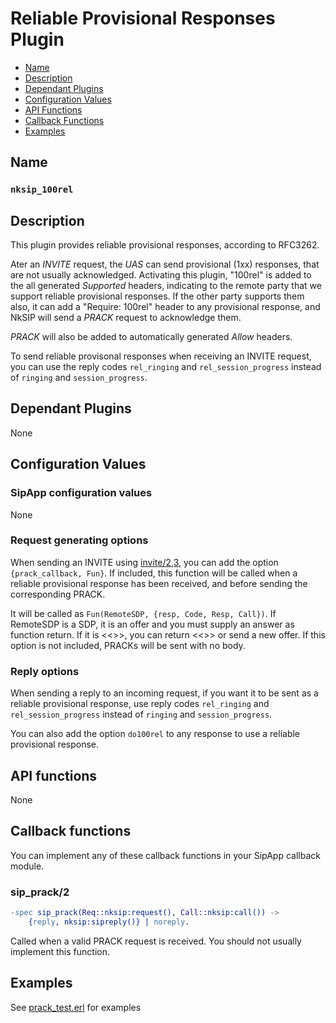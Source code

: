 # Reliable Provisional Responses Plugin

* [Name](#name)
* [Description](#description)
* [Dependant Plugins](#dependant-plugins)
* [Configuration Values](#configuration-values)
* [API Functions](#api-functions)
* [Callback Functions](#callback-functions)
* [Examples](#examples)


## Name
### `nksip_100rel`


## Description

This plugin provides reliable provisional responses, according to RFC3262.

Ater an _INVITE_ request, the _UAS_ can send provisional (1xx) responses, that are not usually acknowledged. Activating this plugin, "100rel" is added to the all generated _Supported_ headers, indicating to the remote party that we support reliable provisional responses. If the other party supports them also, it can add a "Require: 100rel" header to any provisional response, and NkSIP will send a _PRACK_ request to acknowledge them.

_PRACK_ will also be added to automatically generated _Allow_ headers.

To send reliable provisonal responses when receiving an INVITE request, you can use the reply codes `rel_ringing` and `rel_session_progress` instead of `ringing` and `session_progress`.



## Dependant Plugins

None


## Configuration Values

### SipApp configuration values

None

### Request generating options

When sending an INVITE using [invite/2,3](../reference/sending_functions.md#invite), you can add the option `{prack_callback, Fun}`. If included, this function will be called when a reliable provisional response has been received, and before sending the corresponding PRACK. 

It will be called as `Fun(RemoteSDP, {resp, Code, Resp, Call})`. If RemoteSDP is a SDP, it is an offer and you must supply an answer as function return. If it is <<>>, you can return <<>> or send a new offer. If this option is not included, PRACKs will be sent with no body.


### Reply options

When sending a reply to an incoming request, if you want it to be sent as a reliable provisional response, use reply codes `rel_ringing` and `rel_session_progress` instead of `ringing` and `session_progress`.

You can also add the option `do100rel` to any response to use a reliable provisional response.



## API functions

None


## Callback functions

You can implement any of these callback functions in your SipApp callback module.

### sip_prack/2

```erlang
-spec sip_prack(Req::nksip:request(), Call::nksip:call()) ->
    {reply, nksip:sipreply()} | noreply.
```
Called when a valid PRACK request is received. You should not usually implement this function.


## Examples

See [prack_test.erl](../../test/prack_test.erl) for examples
